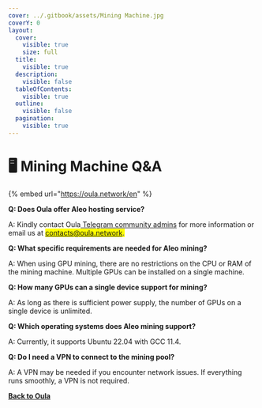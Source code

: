 ```yaml
---
cover: ../.gitbook/assets/Mining Machine.jpg
coverY: 0
layout:
  cover:
    visible: true
    size: full
  title:
    visible: true
  description:
    visible: false
  tableOfContents:
    visible: true
  outline:
    visible: false
  pagination:
    visible: true
---
```


# 🖥️ Mining Machine Q\&A

{% embed url="https://oula.network/en" %}

**Q: Does Oula offer Aleo hosting service?**

A: Kindly contact Oula[ Telegram community admins](https://t.me/oulacommunity) for more information or email us at <mark style="color:blue;">contacts@oula.network.</mark>



**Q: What specific requirements are needed for Aleo mining?**

A: When using GPU mining, there are no restrictions on the CPU or RAM of the mining machine. Multiple GPUs can be installed on a single machine.



**Q: How many GPUs can a single device support for mining?**

A: As long as there is sufficient power supply, the number of GPUs on a single device is unlimited.



**Q: Which operating systems does Aleo mining support?**

A: Currently, it supports Ubuntu 22.04 with GCC 11.4.



**Q: Do I need a VPN to connect to the mining pool?**

A: A VPN may be needed if you encounter network issues. If everything runs smoothly, a VPN is not required.





[**Back to Oula**](https://oula.network/en/login)
